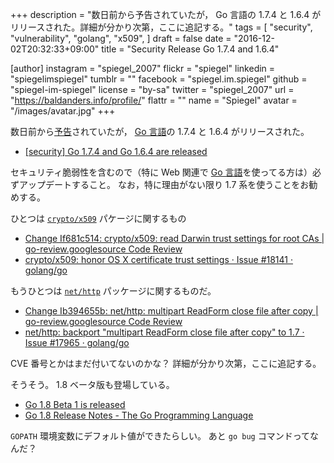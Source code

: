+++
description = "数日前から予告されていたが， Go 言語の 1.7.4 と 1.6.4 がリリースされた。詳細が分かり次第，ここに追記する。"
tags = [
  "security",
  "vulnerability",
  "golang",
  "x509",
]
draft = false
date = "2016-12-02T20:32:33+09:00"
title = "Security Release Go 1.7.4 and 1.6.4"

[author]
  instagram = "spiegel_2007"
  flickr = "spiegel"
  linkedin = "spiegelimspiegel"
  tumblr = ""
  facebook = "spiegel.im.spiegel"
  github = "spiegel-im-spiegel"
  license = "by-sa"
  twitter = "spiegel_2007"
  url = "https://baldanders.info/profile/"
  flattr = ""
  name = "Spiegel"
  avatar = "/images/avatar.jpg"
+++

数日前から[予告](https://groups.google.com/forum/#!topic/golang-announce/YOqTqcJtiJI)されていたが， [Go 言語]の 1.7.4 と 1.6.4 がリリースされた。

- [[security] Go 1.7.4 and Go 1.6.4 are released](https://groups.google.com/forum/#!topic/golang-announce/2lP5z9i9ySY)

セキュリティ脆弱性を含むので（特に Web 関連で [Go 言語]を使ってる方は）必ずアップデートすること。
なお，特に理由がない限り 1.7 系を使うことをお勧めする。

ひとつは [`crypto/x509`] パケージに関するもの

- [Change If681c514: crypto/x509: read Darwin trust settings for root CAs | go-review.googlesource Code Review](https://go-review.googlesource.com/#/c/33721/)
- [crypto/x509: honor OS X certificate trust settings · Issue #18141 · golang/go](https://github.com/golang/go/issues/18141)

もうひとつは [`net/http`] パッケージに関するものだ。

- [Change Ib394655b: net/http: multipart ReadForm close file after copy | go-review.googlesource Code Review](https://go-review.googlesource.com/#/c/30410/)
- [net/http: backport "multipart ReadForm close file after copy" to 1.7 · Issue #17965 · golang/go](https://github.com/golang/go/issues/17965)

CVE 番号とかはまだ付いてないのかな？
詳細が分かり次第，ここに追記する。

そうそう。
1.8 ベータ版も登場している。

- [Go 1.8 Beta 1 is released](https://groups.google.com/forum/#!topic/golang-announce/Wgv6NGcntlQ)
- [Go 1.8 Release Notes - The Go Programming Language](https://beta.golang.org/doc/go1.8)

`GOPATH` 環境変数にデフォルト値ができたらしい。
あと `go bug` コマンドってなんだ？

[Go 言語]: https://golang.org/ "The Go Programming Language"
[`crypto/x509`]: https://golang.org/pkg/crypto/x509/ "x509 - The Go Programming Language"
[`net/http`]: https://golang.org/pkg/net/http/ "http - The Go Programming Language"
